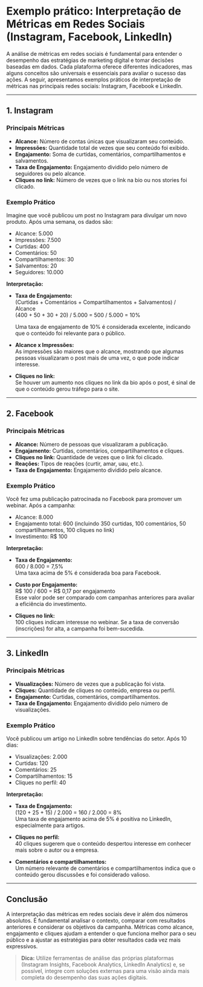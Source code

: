 # Exemplo prático: Interpretação de Métricas em Redes Sociais (Instagram, Facebook, LinkedIn)

A análise de métricas em redes sociais é fundamental para entender o desempenho das estratégias de marketing digital e tomar decisões baseadas em dados. Cada plataforma oferece diferentes indicadores, mas alguns conceitos são universais e essenciais para avaliar o sucesso das ações. A seguir, apresentamos exemplos práticos de interpretação de métricas nas principais redes sociais: Instagram, Facebook e LinkedIn.

---

## 1. Instagram

### Principais Métricas

- **Alcance:** Número de contas únicas que visualizaram seu conteúdo.
- **Impressões:** Quantidade total de vezes que seu conteúdo foi exibido.
- **Engajamento:** Soma de curtidas, comentários, compartilhamentos e salvamentos.
- **Taxa de Engajamento:** Engajamento dividido pelo número de seguidores ou pelo alcance.
- **Cliques no link:** Número de vezes que o link na bio ou nos stories foi clicado.

### Exemplo Prático

Imagine que você publicou um post no Instagram para divulgar um novo produto. Após uma semana, os dados são:

- Alcance: 5.000
- Impressões: 7.500
- Curtidas: 400
- Comentários: 50
- Compartilhamentos: 30
- Salvamentos: 20
- Seguidores: 10.000

**Interpretação:**

- **Taxa de Engajamento:**  
  (Curtidas + Comentários + Compartilhamentos + Salvamentos) / Alcance  
  (400 + 50 + 30 + 20) / 5.000 = 500 / 5.000 = 10%

  Uma taxa de engajamento de 10% é considerada excelente, indicando que o conteúdo foi relevante para o público.

- **Alcance x Impressões:**  
  As impressões são maiores que o alcance, mostrando que algumas pessoas visualizaram o post mais de uma vez, o que pode indicar interesse.

- **Cliques no link:**  
  Se houver um aumento nos cliques no link da bio após o post, é sinal de que o conteúdo gerou tráfego para o site.

---

## 2. Facebook

### Principais Métricas

- **Alcance:** Número de pessoas que visualizaram a publicação.
- **Engajamento:** Curtidas, comentários, compartilhamentos e cliques.
- **Cliques no link:** Quantidade de vezes que o link foi clicado.
- **Reações:** Tipos de reações (curtir, amar, uau, etc.).
- **Taxa de Engajamento:** Engajamento dividido pelo alcance.

### Exemplo Prático

Você fez uma publicação patrocinada no Facebook para promover um webinar. Após a campanha:

- Alcance: 8.000
- Engajamento total: 600 (incluindo 350 curtidas, 100 comentários, 50 compartilhamentos, 100 cliques no link)
- Investimento: R$ 100

**Interpretação:**

- **Taxa de Engajamento:**  
  600 / 8.000 = 7,5%  
  Uma taxa acima de 5% é considerada boa para Facebook.

- **Custo por Engajamento:**  
  R$ 100 / 600 = R$ 0,17 por engajamento  
  Esse valor pode ser comparado com campanhas anteriores para avaliar a eficiência do investimento.

- **Cliques no link:**  
  100 cliques indicam interesse no webinar. Se a taxa de conversão (inscrições) for alta, a campanha foi bem-sucedida.

---

## 3. LinkedIn

### Principais Métricas

- **Visualizações:** Número de vezes que a publicação foi vista.
- **Cliques:** Quantidade de cliques no conteúdo, empresa ou perfil.
- **Engajamento:** Curtidas, comentários, compartilhamentos.
- **Taxa de Engajamento:** Engajamento dividido pelo número de visualizações.

### Exemplo Prático

Você publicou um artigo no LinkedIn sobre tendências do setor. Após 10 dias:

- Visualizações: 2.000
- Curtidas: 120
- Comentários: 25
- Compartilhamentos: 15
- Cliques no perfil: 40

**Interpretação:**

- **Taxa de Engajamento:**  
  (120 + 25 + 15) / 2.000 = 160 / 2.000 = 8%  
  Uma taxa de engajamento acima de 5% é positiva no LinkedIn, especialmente para artigos.

- **Cliques no perfil:**  
  40 cliques sugerem que o conteúdo despertou interesse em conhecer mais sobre o autor ou a empresa.

- **Comentários e compartilhamentos:**  
  Um número relevante de comentários e compartilhamentos indica que o conteúdo gerou discussões e foi considerado valioso.

---

## Conclusão

A interpretação das métricas em redes sociais deve ir além dos números absolutos. É fundamental analisar o contexto, comparar com resultados anteriores e considerar os objetivos da campanha. Métricas como alcance, engajamento e cliques ajudam a entender o que funciona melhor para o seu público e a ajustar as estratégias para obter resultados cada vez mais expressivos.

> **Dica:** Utilize ferramentas de análise das próprias plataformas (Instagram Insights, Facebook Analytics, LinkedIn Analytics) e, se possível, integre com soluções externas para uma visão ainda mais completa do desempenho das suas ações digitais.